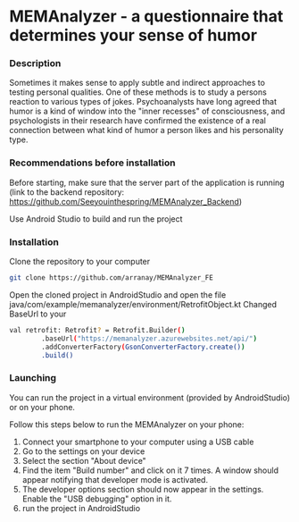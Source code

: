 # MEMAnalyzer - a questionnaire that determines your sense of humor

### Description

Sometimes it makes sense to apply subtle and indirect approaches to testing personal qualities. One of these methods is to study a persons reaction to various types of jokes. Psychoanalysts have long agreed that humor is a kind of window into the "inner recesses" of consciousness, and psychologists in their research have confirmed the existence of a real connection between what kind of humor a person likes and his personality type.

### Recommendations before installation

Before starting, make sure that the server part of the application is running
(link to the backend repository: https://github.com/Seeyouinthespring/MEMAnalyzer_Backend)

Use Android Studio to build and run the project

### Installation

Clone the repository to your computer

```sh
git clone https://github.com/arranay/MEMAnalyzer_FE
```

Open the cloned project in AndroidStudio and open the file java/com/example/memanalyzer/environment/RetrofitObject.kt
Changed BaseUrl to your

```sh
val retrofit: Retrofit? = Retrofit.Builder()
        .baseUrl("https://memanalyzer.azurewebsites.net/api/")
        .addConverterFactory(GsonConverterFactory.create())
        .build()
```

### Launching

You can run the project in a virtual environment (provided by AndroidStudio) or on your phone.

Follow this steps below to run the MEMAnalyzer on your phone:
1. Connect your smartphone to your computer using a USB cable
2. Go to the settings on your device
3. Select the section "About device"
4. Find the item "Build number" and click on it 7 times. A window should appear notifying that developer mode is activated.
5. The developer options section should now appear in the settings. Enable the "USB debugging" option in it.
6. run the project in AndroidStudio
